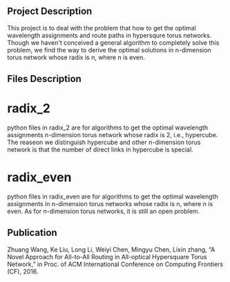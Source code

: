 ## Project Description

This project is to deal with the problem that how to get the optimal wavelength assignments and route paths in hypersqure torus networks. Though we haven't conceived a general algorithm to completely solve this problem, we find the way to derive the optimal solutions in n-dimension torus network whose radix is n, where n is even. 

## Files Description
# radix_2
python files in radix_2 are for algorithms to get the optimal wavelength assignments n-dimension torus network whose radix is 2, i.e., hypercube. The reaseon we distinguish hypercube and other n-dimension torus network is that the number of direct links in hypercube is special.  

# radix_even
python files in radix_even are for algorithms to get the optimal wavelength assignments in n-dimension torus networks whose radix is n, where n is even. As for n-dimension torus networks, it is still an open problem.

## Publication
Zhuang Wang, Ke Liu, Long Li, Weiyi Chen, Mingyu Chen, Lixin zhang, “A Novel Approach for All-to-All Routing in All-optical Hypersquare Torus Network,” in Proc. of ACM International Conference on Computing Frontiers (CF), 2016.

